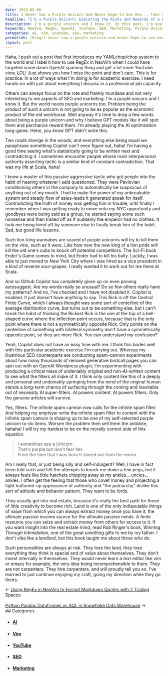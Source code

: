 ```yaml
---
date: 2023-05-08
title: I Never Saw a Purple Unicorn And Never Hope to See One... Take and Reverse!
headline: "I'm a Purple Unicorn: Exploring the Risks and Rewards of a Different Path."
description: I'm a purple unicorn and I know it. In this post, I'm exploring how to use RegEx in NeoVim, while others focus on SEO and marketing. I'm experimenting with producing original content to see what the filters make of it, and learning how to don the disguise of the buttoned-up, non-emotional types to have a seat at the table. Join me on my journey of self-discovery!
keywords: NeoVim, RegEx, OpenAI, YouTube, SEO, Marketing, Purple Unicorn, Copilot, Autosuggest, Interpersonal Authority, Pavlovian Conditioned, SEO Counterparts, Spam Cannon, Generative Birdcall, Wordpress Plugin, Infinite Spam Filter, Content Filters, Real Estate, Passive Income, Mad Hatter's Tea Party, Alice
categories: ai, vim, youtube, seo, marketing
permalink: /blog/i-never-saw-a-purple-unicorn-and-never-hope-to-see-one-take-and-reverse/
layout: post
---
```



Haha, I push out a post that first introduces my YAMLchop/chop system to the
world and I label it how to use RegEx in NeoVim when I could have targeted some
damn OpenAI spammy thing and get a lot more YouTube view, LOL! Just shows you
how I miss the point and don't care. This is for practice. In a lot of ways
what I'm doing is for academic exercise. I need hands-on with just about
everything I discuss in a professional job capacity.

Others can always focus on the rote and frankly mundane and not very
interesting to me aspects of SEO and marketing. I'm a purple unicorn and I know
it. But the world needs purple unicorns too. Problem being the product of such
a unicorn is not going to be as popular as the economic product of the old
workhorse. Well anyway it's time to drop a few words about being a purple
unicorn and why I believe GPT models like it will spot them and perchance
reward them. I'm already playing the AI optimization long-game. Hehe, you
*know* GPT didn't write this.

Two roads diverge in the woods, and everything else being equal we paraphrase
something Copilot can't even figure out, haha! I'm having a good time seeing
what's statistically going to be written next and contradicting it. I sometimes
encounter people whose main interpersonal authority asserting tactic is a
similar kind of constant contradiction. That was my life at Scala, haha! 

I knew a master of this passive aggressive tactic who got people into the habit
of hearing whatever I said questioned. They were Pavlovian conditioning others
in the company to automatically be suspicious of anything out of my mouth. I
had to make the power of my unbreakable system and steady flow of sales-leads
it generated speak for itself. Contradicting the truth of money was getting him
in trouble, until finally I remember when I was getting ready to move onto my
NYC opportunity and goodbyes were being said as a group, he started saying some
such nonsense and then trailed off as if suddenly the emperor had no clothes.
It took me being hired off by someone else to finally break him of the habit.
Sad, but good life lessons.

Such lion-king wannabes are scared of purple unicorns will try to kill them on
the vine, such as it were. Like how new the new king of a lion pride will kill
the old one's cubs to knock off potential competitors. The Sci-Fi book Ender's
Game comes to mind, but Ender had to kill his bully. Luckily, I was able to
just moved to New York City where I was hired as a vice president in a kind of
reverse sour-grapes. I really wanted it to work out for me there at Scala.

And so Github Copilot has completely given up on even proving autosuggest. Are
my words really so unusual? Do so few others really have my patterns? And no,
I've checked and I have not disabled it. Copilot is enabled. It just doesn't
have anything to say. This Rick is off the Central Finite Curve, which I always
thought was some sort of centerline of the average distribution curve, but
turns out to be something else, but I can't break the habit of thinking the
Rickest Rick is the one at the top of a bell-shaped curve where the inflection
point occurs, because that is the only point where there is not a symmetrically
opposite Rick. Only points on the centerline of something with bilateral
symmetry don't have a symmetrically opposite point, so they are more Rick. You
can understand my confusion?

Yeah, Copilot does not have an easy time with me. I think this bodes well with
this particular academic exercise I'm carrying out. Whereas my illustrious SEO
counterparts are conducting spam-cannon experiments about how many thousands of
remixed generative birdcall pages you can spin out with an OpenAI Wordpress
plugin, I'm experimenting with producing a critical mass of undeniably original
and non-AI-written content to see what the filters all make of it. I think only
content like this of a deeply and personal and undeniably springing from the
mind of the original human stands a long-term chance of surfacing through the
coming and inevitable out of necessity AI super-filters. AI powers content. AI
powers filters. Only the genuine articles will survive.

Yes, filters. The infinite spam cannon now calls for the infinite spam filter.
And helping my employer write the infinite spam filter to content with the
infinite spam cannon is shaping up to be one of my self-selected purple unicorn
to-do items. Worsen the problem then sell them the antidote, hahaha! I will try
my hardest to be on the morally correct side of this equation.

> I sometimes see a Unicorn  
> That's purple but don't fear her.  
> From the time that I was born
> It stared out from the mirror.

Am I really that, or just being silly and self-indulgent? Well, I have in fact
been told such and felt the attempts to knock me down a few pegs, but it always
feels like little hatchets chipping away at my ankles... uncles... ankles. I
often get the feeling that those who covet money and projecting a tight
buttoned-up appearance of authority and "the patriarchy" dislike this sort of
attitude and behavior pattern. They want to be lords.

They usually get into real estate, because it's really the best path for those
of little creativity to become rich. Land is one of the only indisputable
things of value from which you can always extract money once you have it, the
ultimate passive income source for the ultimate passive minds. A finite
resource you can seize and extract money from others for access to it. If you
want insight into the real estate mind, read Rob Ringer's book, *Winning
Through Intimidation*, one of the great unwitting gifts to me by my father. I
don't vibe like a landlord, but this book taught me about those who do.

Such personalities are always at risk. They lose the land, they lose everything
they think is special and of value about themselves. They don't invest
internally in themselves. They would never learn a text editor like vim or
emacs for example, the very idea being incomprehensible to them. They are not
carpenters. They hire carpenters, and will proudly tell you so. I've learned to
just continue enjoying my craft, going my direction while they go theirs.


















<div class="arrow-links"><div class="post-nav-prev"><span class="arrow">&larr;&nbsp;</span><a href="/blog/using-regex-in-neovim-to-format-markdown-quotes-with-2-trailing-spaces/">Using RegEx in NeoVim to Format Markdown Quotes with 2 Trailing Spaces</a></div> &nbsp; <div class="post-nav-next"><a href="/blog/python-pandas-dataframes-vs-sql-in-snowflake-data-warehouse/">Python Pandas Dataframes vs SQL in Snowflake Data Warehouse</a><span class="arrow">&nbsp;&rarr;</span></div></div>
## Categories

<ul>
<li><h4><a href='/ai/'>AI</a></h4></li>
<li><h4><a href='/vim/'>Vim</a></h4></li>
<li><h4><a href='/youtube/'>YouTube</a></h4></li>
<li><h4><a href='/seo/'>SEO</a></h4></li>
<li><h4><a href='/marketing/'>Marketing</a></h4></li></ul>